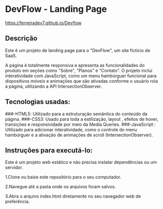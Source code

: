 # DevFlow - Landing Page
https://ferreiradev7.github.io/Devflow

## Descrição
Este é um projeto de landing page para o "DevFlow", um site fictício de SaaS.

A página é totalmente responsiva e apresenta as funcionalidades do produto em seções como "Sobre", "Planos" e "Contato". O projeto inclui interatividade com JavaScript, como um menu hambúrguer funcional para dispositivos móveis e animações que são ativadas conforme o usuário rola a página, utilizando a API IntersectionObserver.

## Tecnologias usadas:
###-HTML5: Utilizado para a estruturação semântica do conteúdo da página.
###-CSS3: Usado para toda a estilização, layout , efeitos de hover, transições e responsividade por meio da Media Queries.
###-JavaScript : Utilizado para adicionar interatividade, como o controle do menu hambúrguer e a ativação de animações de scroll (IntersectionObserver).

## Instruções para executá-lo:
Este é um projeto web estático e não precisa instalar dependências ou um servidor.

1.Clone ou baixe este repositório para o seu computador.

2.Navegue até a pasta onde os arquivos foram salvos.

3.Abra o arquivo index.html diretamente no seu navegador web de preferência.
